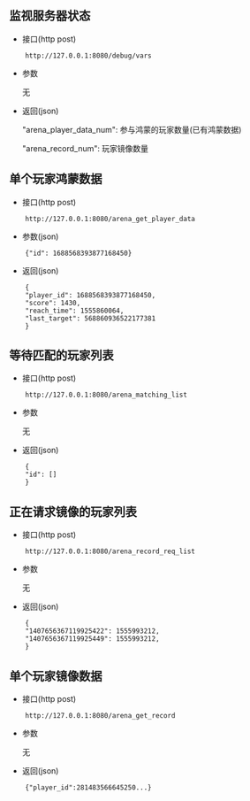## 监视服务器状态

* 接口(http post)

```
    http://127.0.0.1:8080/debug/vars
```

* 参数

    无

* 返回(json)

    "arena_player_data_num": 参与鸿蒙的玩家数量(已有鸿蒙数据)

    "arena_record_num": 玩家镜像数量

## 单个玩家鸿蒙数据

* 接口(http post)

```
    http://127.0.0.1:8080/arena_get_player_data
```

* 参数(json)

```
    {"id": 1688568393877168450} 
```

* 返回(json)

```
    {
    "player_id": 1688568393877168450,
    "score": 1430,
    "reach_time": 1555860064,
    "last_target": 568860936522177381
    }
```

## 等待匹配的玩家列表

* 接口(http post)

```
    http://127.0.0.1:8080/arena_matching_list
```

* 参数

    无

* 返回(json)

```
    {
    "id": []
    }
```

## 正在请求镜像的玩家列表

* 接口(http post)

```
    http://127.0.0.1:8080/arena_record_req_list
```

* 参数

    无

* 返回(json)

```
    {
    "1407656367119925422": 1555993212,
    "1407656367119925449": 1555993212,
    }
```

## 单个玩家镜像数据

* 接口(http post)

```
    http://127.0.0.1:8080/arena_get_record
```

* 参数

    无

* 返回(json)

```
    {"player_id":281483566645250...}
```
